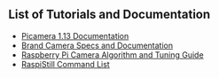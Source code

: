 ## List of Tutorials and Documentation
- [Picamera 1.13 Documentation](https://picamera.readthedocs.io/en/release-1.13/)
- [Brand Camera Specs and Documentation](https://www.raspberrypi.com/documentation/accessories/camera.html)
- [Raspberry Pi Camera Algorithm and Tuning Guide](https://datasheets.raspberrypi.com/camera/raspberry-pi-camera-guide.pdf?_gl=1*1c1k9a*_ga*MjM1NTQxNDYzLjE2ODgxODYzOTQ.*_ga_22FD70LWDS*MTY4ODI3OTY3MS4zLjEuMTY4ODI3OTgwOS4wLjAuMA..)
- [RaspiStill Command List](https://thepihut.com/blogs/raspberry-pi-roundup/raspberry-pi-camera-board-raspistill-command-list)
